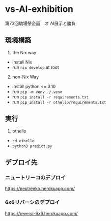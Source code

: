 # vs-AI-exhibition

第73回駒場祭企画　オ AI展示と勝負

## 環境構築

1. the Nix way

- install Nix
- run `nix develop` at root

2. non-Nix Way

- install python <= 3.10
- run `pip -m venv ./.venv`
- run `pip install -r requirements.txt`
- run `pip install -r othello/requirements.txt`

## 実行

1. othello
  - `cd othello`
  - `python3 predict.py`

## デプロイ先

### ニュートリーコのデプロイ

<https://neutreeko.herokuapp.com/>

### 6x6リバーシのデプロイ

<https://reversi-6x6.herokuapp.com/>
